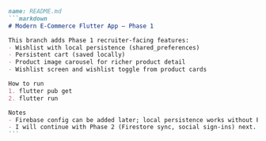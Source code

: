 ````markdown
name: README.md
```markdown
# Modern E-Commerce Flutter App — Phase 1

This branch adds Phase 1 recruiter-facing features:
- Wishlist with local persistence (shared_preferences)
- Persistent cart (saved locally)
- Product image carousel for richer product detail
- Wishlist screen and wishlist toggle from product cards

How to run
1. flutter pub get
2. flutter run

Notes
- Firebase config can be added later; local persistence works without Firebase.
- I will continue with Phase 2 (Firestore sync, social sign-ins) next.
```
````